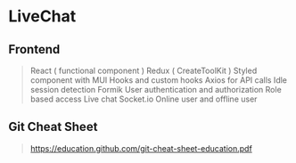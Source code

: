 # LiveChat

## Frontend
  > React ( functional component )
  > Redux ( CreateToolKit )
  > Styled component with MUI
  > Hooks and custom hooks
  > Axios for API calls
  > Idle session detection
  > Formik
  > User authentication and authorization
  > Role based access
  > Live chat Socket.io
  > Online user and offline user
  

## Git Cheat Sheet
> https://education.github.com/git-cheat-sheet-education.pdf
    
    
